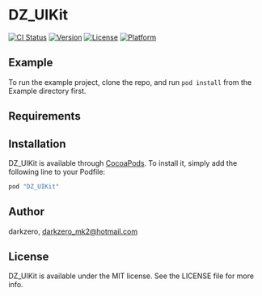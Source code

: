 # DZ_UIKit

[![CI Status](http://img.shields.io/travis/darkzero/DZ_UIKit.svg?style=flat)](https://travis-ci.org/darkzero/DZ_UIKit)
[![Version](https://img.shields.io/cocoapods/v/DZ_UIKit.svg?style=flat)](http://cocoapods.org/pods/DZ_UIKit)
[![License](https://img.shields.io/cocoapods/l/DZ_UIKit.svg?style=flat)](http://cocoapods.org/pods/DZ_UIKit)
[![Platform](https://img.shields.io/cocoapods/p/DZ_UIKit.svg?style=flat)](http://cocoapods.org/pods/DZ_UIKit)

## Example

To run the example project, clone the repo, and run `pod install` from the Example directory first.

## Requirements

## Installation

DZ_UIKit is available through [CocoaPods](http://cocoapods.org). To install
it, simply add the following line to your Podfile:

```ruby
pod "DZ_UIKit"
```

## Author

darkzero, darkzero_mk2@hotmail.com

## License

DZ_UIKit is available under the MIT license. See the LICENSE file for more info.
